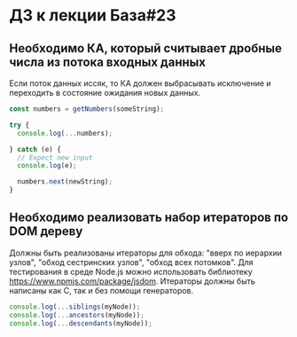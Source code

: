 # ДЗ к лекции База#23

## Необходимо КА, который считывает дробные числа из потока входных данных

Если поток данных иссяк, то КА должен выбрасывать исключение и переходить в состояние ожидания новых данных.

```js
const numbers = getNumbers(someString);

try {
  console.log(...numbers);

} catch (e) {
  // Expect new input
  console.log(e);

  numbers.next(newString);
}
```

## Необходимо реализовать набор итераторов по DOM дереву

Должны быть реализованы итераторы для обхода: "вверх по иерархии узлов", "обход сестринских узлов", "обход всех потомков".
Для тестирования в среде Node.js можно использовать библиотеку https://www.npmjs.com/package/jsdom.
Итераторы должны быть написаны как С, так и без помощи генераторов.

```js
console.log(...siblings(myNode));
console.log(...ancestors(myNode));
console.log(...descendants(myNode));
```
